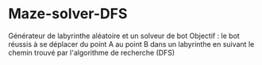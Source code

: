 # Maze-solver-DFS
Générateur de labyrinthe aléatoire et un solveur de bot
Objectif : le bot réussis à se déplacer du point A  au point B dans un labyrinthe en suivant le chemin trouvé par l'algorithme de recherche (DFS)
